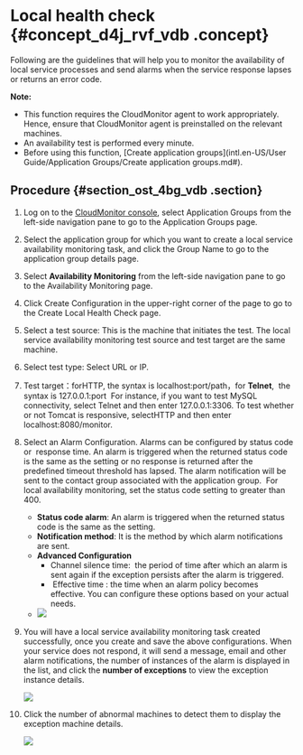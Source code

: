# Local health check {#concept_d4j_rvf_vdb .concept}

Following are the guidelines that will help you to monitor the availability of local service processes and send alarms when the service response lapses or returns an error code.

**Note:** 

-   This function requires the CloudMonitor agent to work appropriately. Hence, ensure that CloudMonitor agent is preinstalled on the relevant machines.
-   An availability test is performed every minute.
-   Before using this function, [Create application groups](intl.en-US/User Guide/Application Groups/Create application groups.md#).

## Procedure {#section_ost_4bg_vdb .section}

1.  Log on to the [CloudMonitor console](https://cms.console.aliyun.com/?spm=a2c4g.11186623.2.5.6tg2Gb#/home/ecs), select Application Groups from the left-side navigation pane to go to the Application Groups page.
2.  Select the application group for which you want to create a local service availability monitoring task, and click the Group Name to go to the application group details page.
3.  Select **Availability Monitoring** from the left-side navigation pane to go to the Availability Monitoring page.
4.  Click Create Configuration in the upper-right corner of the page to go to the Create Local Health Check page.
5.  Select a test source: This is the machine that initiates the test. The local service availability monitoring test source and test target are the same machine.
6.  Select test type: Select URL or IP.
7.  Test target：forHTTP, the syntax is localhost:port/path，for **Telnet**,  the syntax is 127.0.0.1:port  For instance, if you want to test MySQL connectivity, select Telnet and then enter 127.0.0.1:3306. To test whether or not Tomcat is responsive, selectHTTP and then enter localhost:8080/monitor.
8.  Select an Alarm Configuration. Alarms can be configured by status code or  response time. An alarm is triggered when the returned status code is the same as the setting or no response is returned after the predefined timeout threshold has lapsed. The alarm notification will be sent to the contact group associated with the application group.  For local availability monitoring, set the status code setting to greater than 400.
    -   **Status code alarm**: An alarm is triggered when the returned status code is the same as the setting.
    -   **Notification method**: It is the method by which alarm notifications are sent.
    -   **Advanced Configuration**
        -   Channel silence time:  the period of time after which an alarm is sent again if the exception persists after the alarm is triggered. 
        -    Effective time : the time when an alarm policy becomes effective. You can configure these options based on your actual needs.
    -   ![](images/2214_en-US.png)

9.  You will have a local service availability monitoring task created successfully, once you create and save the above configurations. When your service does not respond, it will send a message, email and other alarm notifications, the number of instances of the alarm is displayed in the list, and click the **number of exceptions** to view the exception instance details.

    ![](images/1901_en-US.png)

10. Click the number of abnormal machines to detect them to display the exception machine details.

    ![](images/2218_en-US.png)


